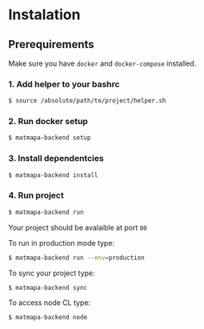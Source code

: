 
# Instalation

## Prerequirements
Make sure you have `docker` and `docker-compose` installed.

### 1. Add helper to your bashrc
``` sh
$ source /absolute/path/to/project/helper.sh
```

### 2. Run docker setup
``` sh
$ matmapa-backend setup
```

### 3. Install dependentcies
``` sh
$ matmapa-backend install
```

### 4. Run project
``` sh
$ matmapa-backend run
```
Your project should be avalaible at port `80`

To run in production mode type:
``` sh
$ matmapa-backend run --env=production
```

To sync your project type:
``` sh
$ matmapa-backend sync
```

To access node CL type:
``` sh
$ matmapa-backend node
```
